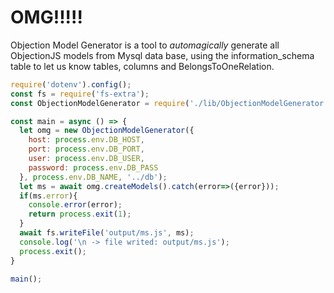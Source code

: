 # OMG!!!!!
Objection Model Generator is a tool to _automagically_ generate all ObjectionJS models from Mysql data base, using the information_schema table to let us know tables, columns and BelongsToOneRelation.

```js
require('dotenv').config();
const fs = require('fs-extra');
const ObjectionModelGenerator = require('./lib/ObjectionModelGenerator.js');

const main = async () => {
  let omg = new ObjectionModelGenerator({
    host: process.env.DB_HOST,
    port: process.env.DB_PORT,
    user: process.env.DB_USER,
    password: process.env.DB_PASS
  }, process.env.DB_NAME, '../db');
  let ms = await omg.createModels().catch(error=>({error}));
  if(ms.error){
    console.error(error);
    return process.exit(1);
  }
  await fs.writeFile('output/ms.js', ms);
  console.log('\n -> file writed: output/ms.js');
  process.exit();
}

main();
```

